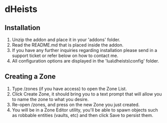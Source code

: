 # dHeists
## Installation
1. Unzip the addon and place it in your 'addons' folder.
2. Read the README.md that is placed inside the addon.
3. If you have any further inquiries regarding installation please send in a support ticket or refer below on how to contact me.
4. All configuration options are displayed in the 'lua\dheists\config' folder.

## Creating a Zone
1. Type /zones (if you have access) to open the Zone List.
2. Click Create Zone, it should bring you to a text prompt that will allow you to name the zone to what you desire.
3. Re-open /zones, and press on the new Zone you just created.
4. You will be in a Zone Editor utility, you'll be able to spawn objects such as robbable entities (vaults, etc) and then click Save to persist them.

